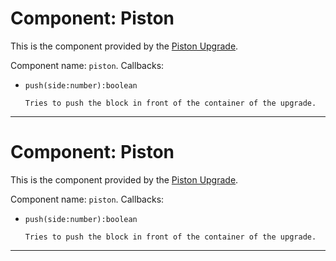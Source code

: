 # Component: Piston

This is the component provided by the [Piston
Upgrade](/item/piston_upgrade).

Component name: `piston`. Callbacks:

- `push(side:number):boolean`

      Tries to push the block in front of the container of the upgrade.

------------------------------------------------------------------------

# Component: Piston

This is the component provided by the [Piston
Upgrade](/item/piston_upgrade).

Component name: `piston`. Callbacks:

- `push(side:number):boolean`

      Tries to push the block in front of the container of the upgrade.

------------------------------------------------------------------------
